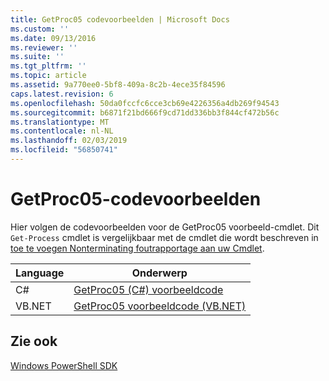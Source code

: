 ```yaml
---
title: GetProc05 codevoorbeelden | Microsoft Docs
ms.custom: ''
ms.date: 09/13/2016
ms.reviewer: ''
ms.suite: ''
ms.tgt_pltfrm: ''
ms.topic: article
ms.assetid: 9a770ee0-5bf8-409a-8c2b-4ece35f84596
caps.latest.revision: 6
ms.openlocfilehash: 50da0fccfc6cce3cb69e4226356a4db269f94543
ms.sourcegitcommit: b6871f21bd666f9cd71dd336bb3f844cf472b56c
ms.translationtype: MT
ms.contentlocale: nl-NL
ms.lasthandoff: 02/03/2019
ms.locfileid: "56850741"
---
```

# <a name="getproc05-code-samples"></a>GetProc05-codevoorbeelden

Hier volgen de codevoorbeelden voor de GetProc05 voorbeeld-cmdlet. Dit `Get-Process` cmdlet is vergelijkbaar met de cmdlet die wordt beschreven in [toe te voegen Nonterminating foutrapportage aan uw Cmdlet](../cmdlet/adding-non-terminating-error-reporting-to-your-cmdlet.md).

|Language|Onderwerp|
|--------------|-----------|
|C#|[GetProc05 (C#) voorbeeldcode](./getproc05-csharp-sample-code.md)|
|VB.NET|[GetProc05 voorbeeldcode (VB.NET)](./getproc05-vb-net-sample-code.md)|

## <a name="see-also"></a>Zie ook

[Windows PowerShell SDK](../windows-powershell-reference.md)